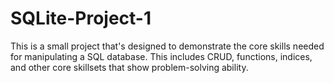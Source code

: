 # SQLite-Project-1

This is a small project that's designed to demonstrate the core skills
needed for manipulating a SQL database. This includes CRUD, functions, indices,
and other core skillsets that show problem-solving ability.